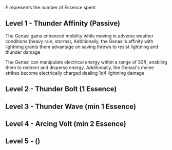 *E* represents the number of Essence spent
## Level 1 -  Thunder Affinity (Passive)
The Genasi gains enhanced mobility while moving in adverse weather conditions (heavy rain, storms), 
Additionally, the Genasi's affinity with lightning grants them advantage on saving throws to resist lightning and thunder damage

The Genasi can manipulate electrical energy within a range of 30ft, enabling them to redirect and disperse energy. Additionally, the Genasi's melee strikes become electrically charged dealing 1d4 lightning damage
## Level 2 - Thunder Bolt (1 Essence)

## Level 3 - Thunder Wave (min 1 Essence)

## Level 4 - Arcing Volt (min 2 Essence)

## Level 5 - ()
